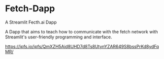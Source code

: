 # Fetch-Dapp
A Streamlit Fecth.ai Dapp

A Dapp that aims to teach how to communicate with the fetch network with Streamlit's user-friendly programming and interface.

https://ipfs.io/ipfs/QmXZH5Aid8UHD7d8Ts8UtynYZAR649S8bssPrKd8ydFqMR/
